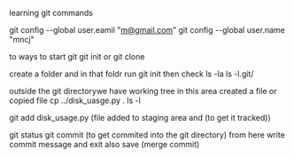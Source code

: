 learning git commands

git config --global user.eamil "m@gmail.com"
git config --global user.name "mncj"

to ways to start git
git init
or
git clone

create a folder and in that foldr run  git init
then check
ls -la
ls -l.git/

outside the git directorywe have working tree
in this area created a file or copied file
cp ../disk_uasge.py .
ls -l

git add disk_usage.py  (file added to staging area and (to get it tracked))

git status
git commit  (to get commited into the git directory)    from here write commit message and exit also save (merge commit)

